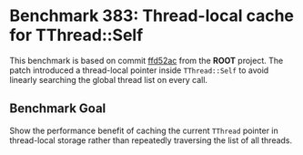 # Benchmark 383: Thread-local cache for TThread::Self

This benchmark is based on commit [ffd52ac](https://github.com/root-project/root/commit/ffd52ac515e7e78fb581d364e3ba9d1f5e2f7c05) from the **ROOT** project. The patch introduced a thread-local pointer inside `TThread::Self` to avoid linearly searching the global thread list on every call.

## Benchmark Goal
Show the performance benefit of caching the current `TThread` pointer in thread-local storage rather than repeatedly traversing the list of all threads.
